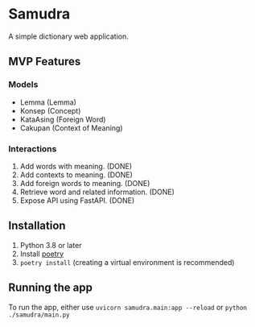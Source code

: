 # Samudra

A simple dictionary web application.

## MVP Features

### Models

- Lemma (Lemma)
- Konsep (Concept)
- KataAsing (Foreign Word)
- Cakupan (Context of Meaning)

### Interactions

1. Add words with meaning. (DONE)
2. Add contexts to meaning. (DONE)
3. Add foreign words to meaning. (DONE)
4. Retrieve word and related information. (DONE)
5. Expose API using FastAPI. (DONE)

## Installation

1. Python 3.8 or later
2. Install [poetry](https://python-poetry.org/docs/)
3. `poetry install` (creating a virtual environment is recommended)

## Running the app

To run the app, either use `uvicorn samudra.main:app --reload` or `python ./samudra/main.py`